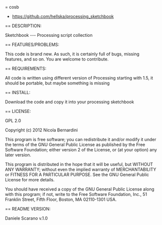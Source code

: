 = cosb

* https://github.com/hellska/processing_sketchbook

== DESCRIPTION:

Sketchbook --- Processing script collection

== FEATURES/PROBLEMS:

This code is brand new. As such, it is certainly full of bugs, missing
features, and so on. You are welcome to contribute.

== REQUIREMENTS:

All code is written using different version of Processing starting with 1.5, it should be portable, but maybe something is missing

== INSTALL:

Download the code and copy it into your processing sketchbook

== LICENSE:

GPL 2.0

Copyright (c) 2012 Nicola Bernardini

This program is free software; you can redistribute it and/or modify
it under the terms of the GNU General Public License as published by
the Free Software Foundation; either version 2 of the License, or
(at your option) any later version.

This program is distributed in the hope that it will be useful,
but WITHOUT ANY WARRANTY; without even the implied warranty of
MERCHANTABILITY or FITNESS FOR A PARTICULAR PURPOSE.  See the
GNU General Public License for more details.

You should have received a copy of the GNU General Public License along
with this program; if not, write to the Free Software Foundation, Inc.,
51 Franklin Street, Fifth Floor, Boston, MA 02110-1301 USA.

== README VERSION:

Daniele Scarano v.1.0
